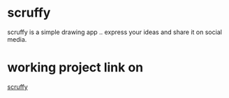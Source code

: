 # scruffy
scruffy is a simple drawing app .. express your ideas and share it on social media.

# working project link on 
[scruffy](http://scruffy.itsos.org/)